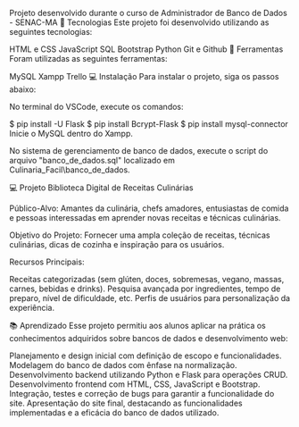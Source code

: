 Projeto desenvolvido durante o curso de Administrador de Banco de Dados - SENAC-MA
🚀 Tecnologias
Este projeto foi desenvolvido utilizando as seguintes tecnologias:

HTML e CSS
JavaScript
SQL
Bootstrap
Python
Git e Github
🚀 Ferramentas
Foram utilizadas as seguintes ferramentas:

MySQL
Xampp
Trello
💻 Instalação
Para instalar o projeto, siga os passos abaixo:

No terminal do VSCode, execute os comandos:

$ pip install -U Flask
$ pip install Bcrypt-Flask
$ pip install mysql-connector
Inicie o MySQL dentro do Xampp.

No sistema de gerenciamento de banco de dados, execute o script do arquivo "banco_de_dados.sql" localizado em Culinaria_Facil\banco_de_dados.

💻 Projeto
Biblioteca Digital de Receitas Culinárias

Público-Alvo:
Amantes da culinária, chefs amadores, entusiastas de comida e pessoas interessadas em aprender novas receitas e técnicas culinárias.

Objetivo do Projeto:
Fornecer uma ampla coleção de receitas, técnicas culinárias, dicas de cozinha e inspiração para os usuários.

Recursos Principais:

Receitas categorizadas (sem glúten, doces, sobremesas, vegano, massas, carnes, bebidas e drinks).
Pesquisa avançada por ingredientes, tempo de preparo, nível de dificuldade, etc.
Perfis de usuários para personalização da experiência.

📚 Aprendizado
Esse projeto permitiu aos alunos aplicar na prática os conhecimentos adquiridos sobre bancos de dados e desenvolvimento web:

Planejamento e design inicial com definição de escopo e funcionalidades.
Modelagem do banco de dados com ênfase na normalização.
Desenvolvimento backend utilizando Python e Flask para operações CRUD.
Desenvolvimento frontend com HTML, CSS, JavaScript e Bootstrap.
Integração, testes e correção de bugs para garantir a funcionalidade do site.
Apresentação do site final, destacando as funcionalidades implementadas e a eficácia do banco de dados utilizado.

